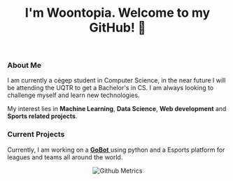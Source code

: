 <!--
**Woontopia/Woontopia** is a ✨ _special_ ✨ repository because its `README.md` (this file) appears on your GitHub profile.
Here are some ideas to get you started:

- 🔭 I’m currently working on ...
- 🌱 I’m currently learning ...
- 👯 I’m looking to collaborate on ...
- 🤔 I’m looking for help with ...
- 💬 Ask me about ...
- 📫 How to reach me: ...
- 😄 Pronouns: ...
- ⚡ Fun fact: ...
-->

<h1 align="center"> I'm Woontopia. Welcome to my GitHub! 🐷</h1>


<br>

### About Me

I am currently a cégep student in Computer Science, in the near future I will be attending the UQTR to get a Bachelor's in CS. I am always looking to challenge myself and learn new technologies.

My interest lies in **Machine Learning**, **Data Science**, **Web development** and **Sports related projects**.



### Current Projects

Currently, I am working on a <a href="https://github.com/Woontopia/goBot"> **GoBot** </a> using python and a Esports platform for leagues and teams all around the world.

<p align="center">

<img src="https://metrics.lecoq.io/Woontopia" alt="Github Metrics">

</p>




<!--
<p align="center"><img alt="GitHub Stats" src="https://github-readme-stats.vercel.app/api?username=Woontopia&show_icons=true&title_color=fff&icon_color=82d4f7&text_color=d1dae3&bg_color=090909"> </p>
<img src="https://github-readme-streak-stats.herokuapp.com/?user=Woontopia" alt="Github Streak Stats">
![Top Langs](https://github-readme-stats.vercel.app/api/top-langs/?username=Woontopia&show_icons=true&title_color=fff&icon_color=79ff97&text_color=9f9f9f&bg_color=151515)
-->

<!--
## Some Of My Projects
<p align="center">
<a href="https://github.com/Woontopia/goBot">
  <img align="left" src="https://github-readme-stats.vercel.app/api/pin/?username=Woontopia&repo=goBot" />
</a>
</p>
-->

<br>

<br>
